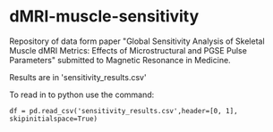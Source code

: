 # dMRI-muscle-sensitivity
Repository of data form paper "Global Sensitivity Analysis of Skeletal Muscle dMRI Metrics: Effects of Microstructural and PGSE Pulse Parameters" submitted to Magnetic Resonance in Medicine.

Results are in 'sensitivity_results.csv'

To read in to python use the command: 

`df = pd.read_csv('sensitivity_results.csv',header=[0, 1], skipinitialspace=True)`

